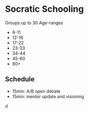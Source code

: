 # Socratic Schooling

Groups up to 30
Age-ranges
- 6-11
- 12-16
- 17-22
- 23-33
- 34-44
- 45-60
- 60+

## Schedule
- 15min: A/B open debate
- 15min: mentor update and visioning

d
